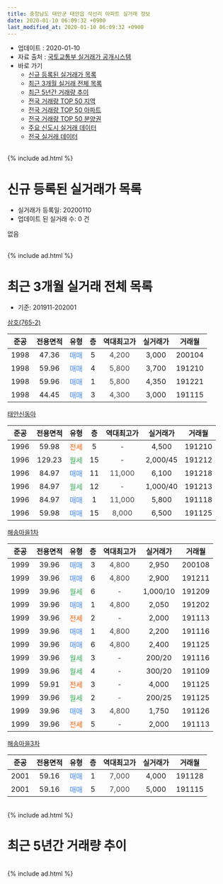 ```yaml
---
title: 충청남도 태안군 태안읍 삭선리 아파트 실거래 정보
date: 2020-01-10 06:09:32 +0900
last_modified_at: 2020-01-10 06:09:32 +0900
---
```


* 업데이트 : 2020-01-10
* 자료 출처 : [국토교통부 실거래가 공개시스템](http://rt.molit.go.kr)
* 바로 가기
    * [신규 등록된 실거래가 목록](#신규-등록된-실거래가-목록)
    * [최근 3개월 실거래 전체 목록](#최근-3개월-실거래-전체-목록)
    * [최근 5년간 거래량 추이](#최근-5년간-거래량-추이)
    * [전국 거래량 TOP 50 지역](https://inasie.github.io/apt-trade-info/최근-3개월-전국에서-가장-거래가-많이-발생한-지역)
    * [전국 거래량 TOP 50 아파트](https://inasie.github.io/apt-trade-info/최근-3개월-전국에서-가장-거래가-많이-발생한-아파트)
    * [전국 거래량 TOP 50 분양권](https://inasie.github.io/apt-trade-info/최근-3개월-전국에서-가장-거래가-많이-발생한-분양권)
    * [주요 신도시 실거래 데이터](https://inasie.github.io/apt-trade-info/주요-신도시)
    * [전국 실거래 데이터](https://inasie.github.io/apt-trade-info/전국)
<br>
{% include ad.html %}
<br>

# 신규 등록된 실거래가 목록
* 실거래가 등록일: 20200110
* 업데이트 된 실거래 수: 0 건

없음

<br>
{% include ad.html %}
<br>

# 최근 3개월 실거래 전체 목록
* 기준: 201911-202001


[삼호(765-2)](https://search.naver.com/search.naver?query=%EC%B6%A9%EC%B2%AD%EB%82%A8%EB%8F%84+%ED%83%9C%EC%95%88%EA%B5%B0+%ED%83%9C%EC%95%88%EC%9D%8D+%EC%82%AD%EC%84%A0%EB%A6%AC+%EC%82%BC%ED%98%B8%28765-2%29)

|준공|전용면적|유형|층|역대최고가|실거래가|거래월|
|:---:|:---:|:---:|:---:|:---:|:---:|:---:|
|1998|47.36|<span style="color:#4285f3">매매</span>|5|<span style="color:#444444">4,200</span>|3,000|200104|
|1998|59.96|<span style="color:#4285f3">매매</span>|4|<span style="color:#444444">5,800</span>|3,700|191210|
|1998|59.96|<span style="color:#4285f3">매매</span>|1|<span style="color:#444444">5,800</span>|4,350|191221|
|1998|44.45|<span style="color:#4285f3">매매</span>|3|<span style="color:#444444">4,300</span>|3,000|191115|

[태안신동아](https://search.naver.com/search.naver?query=%EC%B6%A9%EC%B2%AD%EB%82%A8%EB%8F%84+%ED%83%9C%EC%95%88%EA%B5%B0+%ED%83%9C%EC%95%88%EC%9D%8D+%EC%82%AD%EC%84%A0%EB%A6%AC+%ED%83%9C%EC%95%88%EC%8B%A0%EB%8F%99%EC%95%84)

|준공|전용면적|유형|층|역대최고가|실거래가|거래월|
|:---:|:---:|:---:|:---:|:---:|:---:|:---:|
|1996|59.98|<span style="color:#ff5a00">전세</span>|5|<span style="color:#444444">-</span>|4,500|191210|
|1996|129.23|<span style="color:#34a853">월세</span>|15|<span style="color:#444444">-</span>|2,000/45|191212|
|1996|84.97|<span style="color:#4285f3">매매</span>|11|<span style="color:#444444">11,000</span>|6,100|191218|
|1996|84.97|<span style="color:#34a853">월세</span>|12|<span style="color:#444444">-</span>|1,000/40|191213|
|1996|84.97|<span style="color:#4285f3">매매</span>|1|<span style="color:#444444">11,000</span>|5,800|191118|
|1996|59.98|<span style="color:#4285f3">매매</span>|15|<span style="color:#444444">8,000</span>|6,500|191125|

[해송마을1차](https://search.naver.com/search.naver?query=%EC%B6%A9%EC%B2%AD%EB%82%A8%EB%8F%84+%ED%83%9C%EC%95%88%EA%B5%B0+%ED%83%9C%EC%95%88%EC%9D%8D+%EC%82%AD%EC%84%A0%EB%A6%AC+%ED%95%B4%EC%86%A1%EB%A7%88%EC%9D%841%EC%B0%A8)

|준공|전용면적|유형|층|역대최고가|실거래가|거래월|
|:---:|:---:|:---:|:---:|:---:|:---:|:---:|
|1999|39.96|<span style="color:#4285f3">매매</span>|3|<span style="color:#444444">4,800</span>|2,950|200108|
|1999|39.96|<span style="color:#4285f3">매매</span>|6|<span style="color:#444444">4,800</span>|2,900|191211|
|1999|39.96|<span style="color:#34a853">월세</span>|6|<span style="color:#444444">-</span>|1,000/10|191209|
|1999|39.96|<span style="color:#4285f3">매매</span>|1|<span style="color:#444444">4,800</span>|2,050|191202|
|1999|39.96|<span style="color:#ff5a00">전세</span>|2|<span style="color:#444444">-</span>|2,000|191113|
|1999|39.96|<span style="color:#4285f3">매매</span>|1|<span style="color:#444444">4,800</span>|2,200|191116|
|1999|39.96|<span style="color:#4285f3">매매</span>|6|<span style="color:#444444">4,800</span>|2,400|191125|
|1999|39.96|<span style="color:#34a853">월세</span>|3|<span style="color:#444444">-</span>|200/20|191116|
|1999|39.96|<span style="color:#34a853">월세</span>|4|<span style="color:#444444">-</span>|300/20|191109|
|1999|59.91|<span style="color:#ff5a00">전세</span>|3|<span style="color:#444444">-</span>|4,000|191125|
|1999|39.96|<span style="color:#34a853">월세</span>|2|<span style="color:#444444">-</span>|200/25|191125|
|1999|39.96|<span style="color:#4285f3">매매</span>|3|<span style="color:#444444">4,800</span>|1,750|191126|
|1999|39.96|<span style="color:#ff5a00">전세</span>|5|<span style="color:#444444">-</span>|2,000|191113|

[해송마을3차](https://search.naver.com/search.naver?query=%EC%B6%A9%EC%B2%AD%EB%82%A8%EB%8F%84+%ED%83%9C%EC%95%88%EA%B5%B0+%ED%83%9C%EC%95%88%EC%9D%8D+%EC%82%AD%EC%84%A0%EB%A6%AC+%ED%95%B4%EC%86%A1%EB%A7%88%EC%9D%843%EC%B0%A8)

|준공|전용면적|유형|층|역대최고가|실거래가|거래월|
|:---:|:---:|:---:|:---:|:---:|:---:|:---:|
|2001|59.16|<span style="color:#4285f3">매매</span>|1|<span style="color:#444444">7,000</span>|4,000|191128|
|2001|59.16|<span style="color:#4285f3">매매</span>|5|<span style="color:#444444">7,000</span>|5,000|191115|


<br>
{% include ad.html %}
<br>

# 최근 5년간 거래량 추이


<div style="width:100%;">
    <canvas id="deal_progress" height="200"></canvas>
</div>

<script>
new Chart(document.getElementById("deal_progress"), {
    type: 'line',
    data: {
        labels: ['201501','201502','201503','201504','201505','201506','201507','201508','201509','201510','201511','201512','201601','201602','201603','201604','201605','201606','201607','201608','201609','201610','201611','201612','201701','201702','201703','201704','201705','201706','201707','201708','201709','201710','201711','201712','201801','201802','201803','201804','201805','201806','201807','201808','201809','201810','201811','201812','201901','201902','201903','201904','201905','201906','201907','201908','201909','201910','201911','201912','202001'],
        datasets: [{
            label: '매매',
            pointRadius: 1,
            data: [9, 12, 15, 11, 11, 10, 17, 6, 4, 11, 5, 6, 6, 7, 7, 10, 11, 3, 4, 1, 12, 10, 10, 3, 5, 7, 7, 3, 9, 9, 5, 9, 4, 7, 8, 8, 8, 5, 7, 7, 6, 1, 4, 4, 8, 7, 3, 7, 4, 6, 11, 4, 12, 10, 9, 6, 2, 6, 8, 5, 2],
            borderColor: "rgba(255, 201, 14, 1)",
            backgroundColor: "rgba(255, 201, 14, 0.5)",
            fill: false,
            lineTension: 0
        },{
            label: '전월세',
            pointRadius: 1,
            data: [2, 4, 4, 3, 3, 4, 4, 1, 7, 4, 3, 5, 5, 6, 9, 5, 6, 4, 1, 5, 2, 5, 0, 4, 5, 9, 4, 1, 2, 7, 2, 7, 5, 5, 3, 2, 1, 4, 4, 2, 1, 3, 7, 5, 1, 3, 3, 1, 5, 3, 3, 9, 7, 4, 3, 4, 2, 6, 6, 4, 0],
            borderColor: "rgba(0, 141, 185, 1)",
            backgroundColor: "rgba(0, 141, 185, 0.5)",
            fill: false,
            lineTension: 0
        }
        ]
    },
    options: {
        responsive: true,
        title: {
            display: false
        },
        tooltips: {
            mode: 'index',
            intersect: false
        },
        hover: {
            mode: 'nearest',
            intersect: true
        },
        scales: {
            xAxes: [{
                display: true,
                scaleLabel: {
                    display: true,
                    labelString: '년/월'
                }
            }],
            yAxes: [{
                display: true,
                ticks: {
                    suggestedMin: 0,
                },
                scaleLabel: {
                    display: true,
                    labelString: '실거래 수'
                }
            }]
        }
    }
});

</script>


<br>
{% include ad.html %}
<br>

